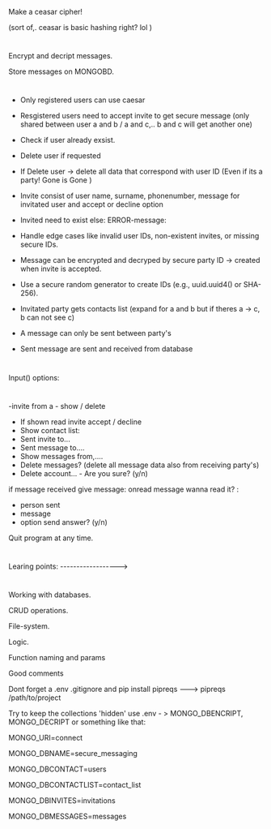 Make a ceasar cipher!

(sort of,. ceasar is basic hashing right? lol )

#

Encrypt and decript messages.

Store messages on MONGOBD.

#

- Only registered users can use caesar
- Resgistered users need to accept invite to get secure message (only shared between user a and b / a and c,.. b and c will get another one)
- Check if user already exsist.
- Delete user if requested
- If Delete user -> delete all data that correspond with user ID (Even if its a party! Gone is Gone )
- Invite consist of user name, surname, phonenumber, message for invitated user and accept or decline option
- Invited need to exist else: ERROR-message:
- Handle edge cases like invalid user IDs, non-existent invites, or missing secure IDs.
- Message can be encrypted and decryped by secure party ID -> created when invite is accepted.
- Use a secure random generator to create IDs (e.g., uuid.uuid4() or SHA-256).

- Invitated party gets contacts list (expand for a and b but if theres a -> c, b can not see c)
- A message can only be sent between party's
- Sent message are sent and received from database

#

Input() options:

#

-invite from a - show / delete

- If shown read invite accept / decline
- Show contact list:
- Sent invite to...
- Sent message to....
- Show messages from,....
- Delete messages? (delete all message data also from receiving party's)
- Delete account... - Are you sure? (y/n)

if message received give message: onread message wanna read it? :

- person sent
- message
- option send answer? (y/n)

Quit program at any time.

#

#

Learing points: ------------------>

#

#

Working with databases.

CRUD operations.

File-system.

Logic.

Function naming and params

Good comments

Dont forget a .env .gitignore and pip install pipreqs ---> pipreqs /path/to/project

Try to keep the collections 'hidden' use .env - > MONGO_DBENCRIPT, MONGO_DECRIPT or something like that:

MONGO_URI=connect

MONGO_DBNAME=secure_messaging

MONGO_DBCONTACT=users

MONGO_DBCONTACTLIST=contact_list

MONGO_DBINVITES=invitations

MONGO_DBMESSAGES=messages
